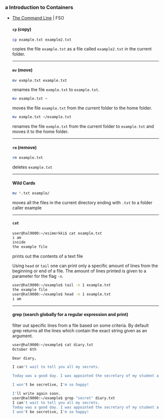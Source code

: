 ### a Introduction to Containers

- [The Command Line](https://tkt-lapio.github.io/command-line/) | FSO

  #### `cp` (copy)
  ```bash
  cp example.txt example2.txt
  ```
  copies the file `example.txt` as a file called `example2.txt` in the current folder.

  ---

  #### `mv` (move)
  ```bash
  mv exmple.txt example.txt
  ```
  renames the file `exmple.txt` to `example.txt`.
  ```bash
  mv example.txt ~
  ```
  moves the file `example.txt` from the current folder to the home folder.
  ```bash
  mv exmple.txt ~/example.txt
  ```
  renames the file `exmple.txt` from the current folder to `example.txt` and moves it to the home folder.

  ---

  #### `rm` (remove)
  ```bash
  rm example.txt
  ```
  deletes `example.txt`

  ---

  #### Wild Cards
  ```bash
  mv *.txt example/
  ```
  moves all the files in the current directory ending with `.txt` to a folder caller example

  ---

  #### `cat`
  ```bash
  user@hal9000:~/esimerkki$ cat example.txt
  i am 
  inside
  the example file
  ```
  prints out the contents of a text file

  Using `head` or `tail` one can print only a specific amount of lines from the beginning or end of a file. The amount of lines printed is given to a parameter for the flag `-n`.
  ```bash  
  user@hal9000:~/example$ tail -n 1 example.txt
  the example file
  user@hal9000:~/example$ head -n 1 example.txt
  i am
  ```

  ---

  #### grep (search globally for a regular expression and print)
  filter out specific lines from a file based on some criteria. By default grep returns all the lines which contain the exact string given as an argument.
  ```bash
  user@hal9000:~/example$ cat diary.txt
  October 6th
  
  Dear diary,
  
  I can't wait to tell you all my secrets. 
  
  Today was a good day. I was appointed the secretary of my student association.
  
  I won't be secretive, I'm so happy!
  
  I'll write again soon.
  user@hal9000:~/example$ grep "secret" diary.txt 
  I can't wait to tell you all my secrets. 
  Today was a good day. I was appointed the secretary of my student association.
  I won't be secretive, I'm so happy!
  ```
